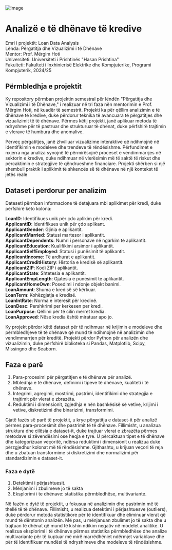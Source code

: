 ![image](https://github.com/user-attachments/assets/a2e1ad8f-ead5-49b7-9a15-b17c7e52be35)

<h1>Analizë e të dhënave të kredive</h1>
Emri i projektit: Loan Data Analysis <br>
Lënda: Përgatitja dhe Vizualizimi i të Dhënave <br>
Mentor: Prof. Mërgim Hoti <br>
Universiteti: Universiteti i Prishtinës "Hasan Prishtina" <br>
Fakulteti: Fakulteti i Inxhinierisë Elektrike dhe Kompjuterike, Programi Kompjuterik, 2024/25


<h2>Përmbledhja e projektit</h2>

Ky repository përmban projektin semestral për lëndën "Përgatitja dhe Vizualizimi i të Dhënave," i realizuar në tri faza nën mentorimin e Prof. Mërgim Hoti, në kuadër të semestrit. Projekti ka për qëllim analizimin e të dhënave të kredive, duke përdorur teknika të avancuara të përgatitjes dhe vizualizimit të të dhënave. Përmes këtij projekti, janë aplikuar metoda të ndryshme për të pastruar dhe strukturuar të dhënat, duke përfshirë trajtimin e vlerave të humbura dhe anomalive.

Përveç përgatitjes, janë zhvilluar vizualizime interaktive që ndihmojnë në identifikimin e modeleve dhe trendeve të rëndësishme. Përfundimet e nxjerra nga analiza synojnë të përmirësojnë proceset e vendimmarrjes në sektorin e kredive, duke ndihmuar në vlerësimin më të saktë të riskut dhe përcaktimin e strategjive të qëndrueshme financiare. Projekti shërben si një shembull praktik i aplikimit të shkencës së të dhënave në një kontekst të jetës reale

<h2>Dataset i perdorur per analizim</h2>
Dateseti përmban informacione të detajuara mbi aplikimet për kredi, duke përfshirë këto kolona:

 
<strong>LoanID</strong>: Identifikues unik për çdo aplikim për kredi.<br>
<strong>ApplicantID</strong>: Identifikues unik për çdo aplikant.<br>
<strong>ApplicantGender</strong>: Gjinia e aplikantit.<br>
<strong>ApplicantMarried</strong>: Statusi martesor i aplikantit.<br>
<strong>ApplicantDependents</strong>: Numri i personave në ngarkim të aplikantit.<br>
<strong>ApplicantEducation</strong>: Kualifikimi arsimor i aplikantit.<br>
<strong>ApplicantSelfEmployed</strong>: Statusi i punësimit të aplikantit.<br>
<strong>ApplicantIncome</strong>: Të ardhurat e aplikantit.<br>
<strong>ApplicantCreditHistory</strong>: Historia e kredisë së aplikantit.<br>
<strong>ApplicantZIP</strong>: Kodi ZIP i aplikantit.<br>
<strong>ApplicantState</strong>: Shtetesia e aplikantit.<br>
<strong>ApplicantEmpLength</strong>: Gjatesia e punesimit te aplikantit. <br>
<strong>ApplicantHomeOwn</strong>: Posedimi i ndonje objekt banimi. <br>
<strong>LoanAmount</strong>: Shuma e kredisë së kërkuar.<br>
<strong>LoanTerm</strong>: Kohëzgjatja e kredisë.<br>
<strong>LoanIntRate</strong>: Norma e interesit për kredinë.<br>
<strong>LoanDesc</strong>: Pershkrimi per kerkesen per kredi. <br>
<strong>LoanPurpose</strong>: Qëllimi për të cilin merret kredia.<br>
<strong>LoanApproved</strong>: Nëse kredia është miratuar apo jo. <br>


Ky projekt përdor këtë dataset për të ndihmuar në krijimin e modeleve dhe përmbledhjeve të të dhënave që mund të ndihmojnë në analizimin dhe vendimmarrjen për kreditë.
Projekti përdor Python për analizën dhe vizualizimin, duke përfshirë biblioteka si Pandas, Matplotlib, Scipy, Missingno dhe Seaborn.

<h2>Faza e parë</h2> 

  1. Para-procesimi për përgatitjen e të dhënave për analizë.<br>
  2. Mbledhja e të dhënave, definimi i tipeve të dhënave, kualiteti i të dhënave.<br>
  3. Integrimi, agregimi, mostrimi, pastrimi, identifikimi dhe strategjia e trajtimit për vlerat e zbrazëta.<br>
  4. Reduktimi i dimensionit, zgjedhja e nën bashkësisë së vetive, krijimi i vetive, diskretizimi dhe binarizimi, transformimi.<br>

Gjatë fazës së parë të projektit, u krye përgatitja e dataset-it për analizë përmes para-procesimit dhe pastrimit të të dhënave. Fillimisht, u analizua struktura dhe cilësia e dataset-it, duke trajtuar vlerat e zbrazëta përmes metodave si zëvendësimi ose heqja e tyre. U përcaktuan tipet e të dhënave dhe kategorizuan veçoritë, ndërsa reduktimi i dimensionit u realizua duke përzgjedhur kolonat më të rëndësishme. Gjithashtu, u krijuan veçori të reja dhe u zbatuan transformime si diskretizimi dhe normalizimi për standardizimin e dataset-it. 

### Faza e dytë

  1. Detektimi i përjashtuesit.<br>
  2. Mënjanimi i zbulimeve jo të sakta<br>
  3. Eksplorimi i te dhënave: statistika përmbledhëse, multivariante.<br>


Në fazën e dytë të projektit, u fokusua në analizimin dhe pastrimin më të thellë të të dhënave. Fillimisht, u realizua detektimi i përjashtuesve (outliers), duke përdorur metoda statistikore për të identifikuar dhe eliminuar vlerat që mund të dëmtonin analizën. Më pas, u mënjanuan zbulimet jo të sakta dhe u trajtuan të dhënat që mund të kishin ndikim negativ në modelet analitike. U realizua eksplorimi i të dhënave përmes statistika përmbledhëse dhe analize multivariante për të kuptuar më mirë marrëdhëniet ndërmjet variablave dhe për të identifikuar mundësi të ndryshimeve dhe modeleve të rëndësishme. 
